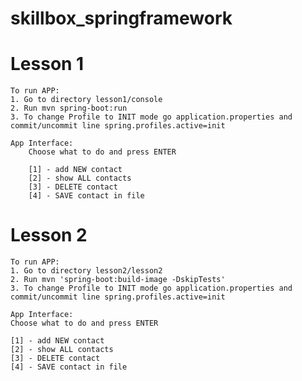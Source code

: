 # skillbox_springframework

# Lesson 1 
	To run APP:
	1. Go to directory lesson1/console
	2. Run mvn spring-boot:run
	3. To change Profile to INIT mode go application.properties and commit/uncommit line spring.profiles.active=init

	App Interface: 
		Choose what to do and press ENTER

		[1] - add NEW contact
		[2] - show ALL contacts
		[3] - DELETE contact
		[4] - SAVE contact in file

# Lesson 2
	To run APP:
	1. Go to directory lesson2/lesson2
	2. Run mvn 'spring-boot:build-image -DskipTests'
	3. To change Profile to INIT mode go application.properties and commit/uncommit line spring.profiles.active=init

	App Interface: 
	Choose what to do and press ENTER

	[1] - add NEW contact
	[2] - show ALL contacts
	[3] - DELETE contact
	[4] - SAVE contact in file
